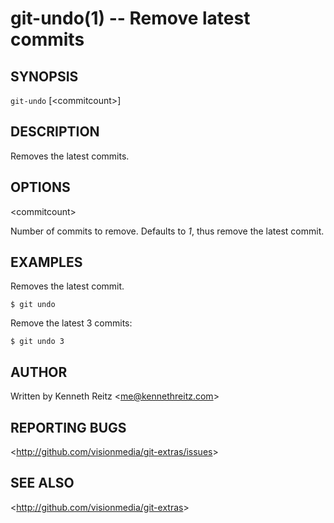 git-undo(1) -- Remove latest commits
====================================

## SYNOPSIS

`git-undo` [&lt;commitcount&gt;]

## DESCRIPTION

  Removes the latest commits.

## OPTIONS

  &lt;commitcount&gt;

  Number of commits to remove. Defaults to *1*, thus remove the latest commit.

## EXAMPLES

  Removes the latest commit.

    $ git undo

  Remove the latest 3 commits:

    $ git undo 3

## AUTHOR

Written by Kenneth Reitz &lt;<me@kennethreitz.com>&gt;

## REPORTING BUGS

&lt;<http://github.com/visionmedia/git-extras/issues>&gt;

## SEE ALSO

&lt;<http://github.com/visionmedia/git-extras>&gt;
